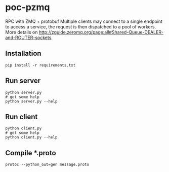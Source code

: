 poc-pzmq
========

RPC with ZMQ + protobuf
Multiple clients may connect to a single endpoint to access a service, the request is then
dispatched to a pool of workers. More details on http://zguide.zeromq.org/page:all#Shared-Queue-DEALER-and-ROUTER-sockets.


Installation
------------

    pip install -r requirements.txt


Run server
----------

    python server.py
    # get some help
    python server.py --help


Run client
----------

    python client.py
    # get some help
    python client.py --help


Compile *.proto
---------------

    protoc --python_out=gen message.proto
